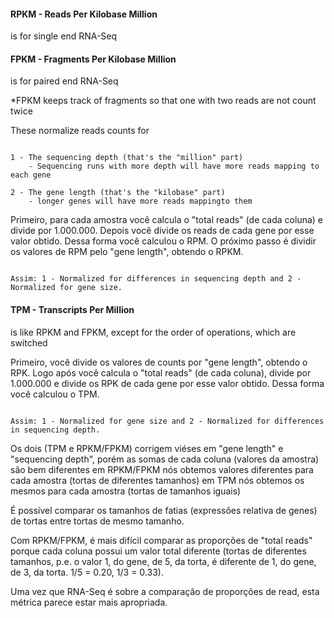 #### RPKM - Reads Per Kilobase Million
    
  is for single end RNA-Seq
    
#### FPKM - Fragments Per Kilobase Million
    
  is for paired end RNA-Seq
    
  *FPKM keeps track of fragments so that one with two reads are not count twice 
    
These normalize reads counts for

<pre><code>
1 - The sequencing depth (that's the "million" part)
    - Sequencing runs with more depth will have more reads mapping to each gene

2 - The gene length (that's the "kilobase" part)
    - longer genes will have more reads mappingto them
</code></pre>

Primeiro, para cada amostra você calcula o "total reads" (de cada coluna) e divide por 1.000.000. Depois você divide os reads de cada gene por esse valor obtido. Dessa forma você calculou o RPM. O próximo passo é dividir os valores de RPM pelo "gene length", obtendo o RPKM. 

<pre><code>
Assim: 1 - Normalized for differences in sequencing depth and 2 - Normalized for gene size.
</code></pre>

#### TPM - Transcripts Per Million

  is like RPKM and FPKM, except for the order of operations, which are switched

Primeiro, você divide os valores de counts por "gene length", obtendo o RPK. Logo após você calcula o "total reads" (de cada coluna), divide por 1.000.000 e divide os RPK de cada gene por esse valor obtido. Dessa forma você calculou o TPM.

<pre><code>
Assim: 1 - Normalized for gene size and 2 - Normalized for differences in sequencing depth.
</code></pre>

Os dois (TPM e RPKM/FPKM) corrigem viéses em "gene length" e "sequencing depth", porém
  as somas de cada coluna (valores da amostra) são bem diferentes
  em RPKM/FPKM nós obtemos valores diferentes para cada amostra (tortas de diferentes tamanhos)
  em TPM nós obtemos os mesmos para cada amostra (tortas de tamanhos iguais)
  
  É possível comparar os tamanhos de fatias (expressões relativa de genes) de tortas entre tortas de mesmo tamanho.
  
  Com RPKM/FPKM, é mais difícil comparar as proporções de "total reads" porque cada coluna possui um valor total diferente (tortas de diferentes tamanhos, p.e. o valor 1, do gene, de 5, da torta, é diferente de 1, do gene, de 3, da torta. 1/5 = 0.20, 1/3 = 0.33).
  
  Uma vez que RNA-Seq é sobre a comparação de proporções de read, esta métrica parece estar mais apropriada. 
